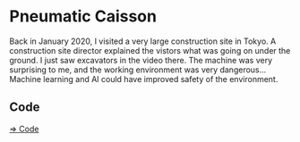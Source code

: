 # Pneumatic Caisson

Back in January 2020, I visited a very large construction site in Tokyo. A construction site director explained the vistors what was going on under the ground. I just saw excavators in the video there. The machine was very surprising to me, and the working environment was very dangerous... Machine learning and AI could have improved safety of the environment.

## Code

[=> Code](../PneumaticCaisson)
